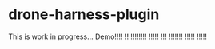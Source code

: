 # drone-harness-plugin

This is work in progress...
Demo!!!!
!!
!!!!!!!!
!!!!!
!!!
!!!!!!!
!!!!!
!!!!!
